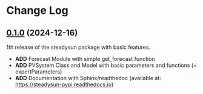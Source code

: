 # Change Log

## [0.1.0](https://pypi.org/project/steadysun/0.1.0) (2024-12-16)

1th release of the steadysun package with basic features.

- **ADD** Forecast Module with simple get_forecast function
- **ADD** PVSystem Class and Model with basic parameters and functions (+ expertParameters)
- **ADD** Documentation with Sphinx/readthedoc (available at: https://steadysun-pypi.readthedocs.io)
